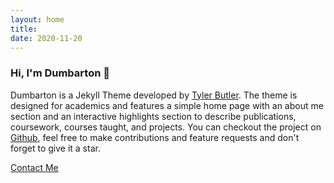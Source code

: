 ```yaml
---
layout: home
title: 
date: 2020-11-20 
---
```

### Hi, I'm Dumbarton 👋
Dumbarton is a Jekyll Theme developed by [Tyler Butler](https://github.com/tcbutler320). The theme is designed for academics and features a simple home page with an about me section and an interactive highlights section to describe publications, coursework, courses taught, and projects. You can checkout the project on [Github](https://github.com/tcbutler320/Jekyll-Theme-Dumbarton), feel free to make contributions and feature requests and don't forget to give it a star.

<a href="/contact.html" class="highlighted">Contact Me</a>